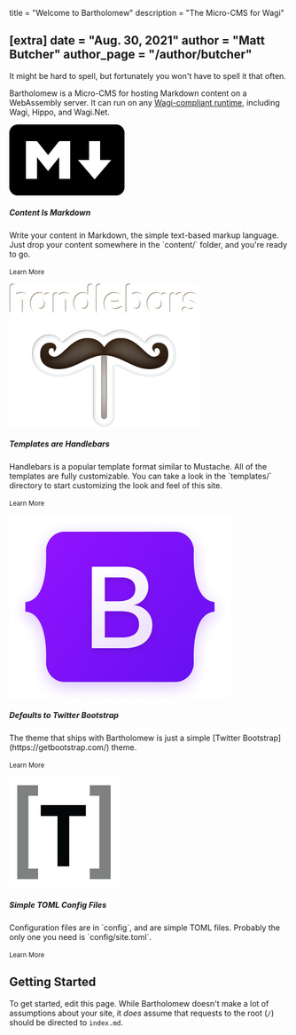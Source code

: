 title = "Welcome to Bartholomew"
description = "The Micro-CMS for Wagi"

[extra]
date = "Aug. 30, 2021"
author = "Matt Butcher"
author_page = "/author/butcher"
---
It might be hard to spell, but fortunately you won't have to spell it that often.

Bartholomew is a Micro-CMS for hosting Markdown content on a WebAssembly server.
It can run on any [Wagi-compliant runtime](https://github.com/deislabs/wagi), including
Wagi, Hippo, and Wagi.Net.


<div class="card mb-3" >
  <div class="row g-0">
    <div class="col-md-4">
      <img src="/static/markdown.png" class="img-fluid rounded-start text-center" alt="Markdown logo">
    </div>
    <div class="col-md-8">
      <div class="card-body">
        <h5 class="card-title">Content Is Markdown</h5>
        <p class="card-text">Write your content in Markdown, the simple text-based markup language.
Just drop your content somewhere in the `content/` folder, and you're ready to go.</p>
        <p class="card-text"><small class="text-muted">Learn More</small></p>
      </div>
    </div>
  </div>
</div>

<div class="card mb-3">
  <div class="row g-0">
    <div class="col-md-4">
      <img src="/static/handlebars.png" class="img-fluid rounded-start text-center" alt="Handlebars logo">
    </div>
    <div class="col-md-8">
      <div class="card-body">
        <h5 class="card-title">Templates are Handlebars</h5>
        <p class="card-text">Handlebars is a popular template format similar to Mustache. All of the templates
are fully customizable. You can take a look in the `templates/` directory to start
customizing the look and feel of this site.</p>
        <p class="card-text"><small class="text-muted">Learn More</small></p>
      </div>
    </div>
  </div>
</div>

<div class="card mb-3" >
  <div class="row g-0">
    <div class="col-md-4">
      <img src="/static/bootstrap.png" class="img-fluid rounded-start text-center" alt="bootstrap logo">
    </div>
    <div class="col-md-8">
      <div class="card-body">
        <h5 class="card-title">Defaults to Twitter Bootstrap</h5>
        <p class="card-text">The theme that ships with Bartholomew is just a simple [Twitter Bootstrap](https://getbootstrap.com/) theme.</p>
        <p class="card-text"><small class="text-muted">Learn More</small></p>
      </div>
    </div>
  </div>
</div>

<div class="card mb-3" >
  <div class="row g-0">
    <div class="col-md-4">
      <img src="/static/toml.png" class="img-fluid rounded-start text-center" alt="TOML logo">
    </div>
    <div class="col-md-8">
      <div class="card-body">
        <h5 class="card-title">Simple TOML Config Files</h5>
        <p class="card-text">Configuration files are in `config`, and are simple TOML files. Probably the only one
you need is `config/site.toml`.
</p>
        <p class="card-text"><small class="text-muted">Learn More</small></p>
      </div>
    </div>
  </div>
</div>


## Getting Started

To get started, edit this page. While Bartholomew doesn't make a lot of assumptions about
your site, it _does_ assume that requests to the root (`/`) should be directed to
`index.md`.